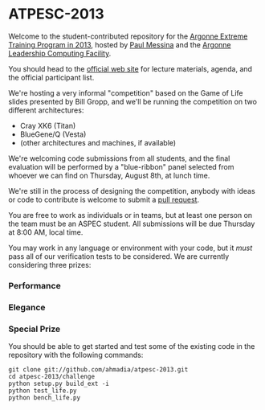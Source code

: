 # ATPESC-2013

Welcome to the student-contributed repository for the [Argonne Extreme
Training Program in 2013](http://extremecomputingtraining.anl.gov/),
hosted by [Paul
Messina](https://www.alcf.anl.gov/staff-directory/paul-c-messina) and
the [Argonne Leadership Computing Facility](http://www.alcf.anl.gov/).

You should head to the [official web
site](http://extremecomputingtraining.anl.gov/) for lecture materials,
agenda, and the official participant list.

We're hosting a very informal "competition" based on the Game of Life
slides presented by Bill Gropp, and we'll be running the competition
on two different architectures:

* Cray XK6 (Titan)
* BlueGene/Q (Vesta)
* (other architectures and machines, if available)

We're welcoming code submissions from all students, and the final
evaluation will be performed by a "blue-ribbon" panel selected from
whoever we can find on Thursday, August 8th, at lunch time.

We're still in the process of designing the competition, anybody with
ideas or code to contribute is welcome to submit a [pull
request](https://help.github.com/articles/using-pull-requests). 

You are free to work as individuals or in teams, but at least one
person on the team must be an ASPEC student.  All submissions will be
due Thursday at 8:00 AM, local time.

You may work in any language or environment with your code, but it
*must* pass all of our verification tests to be considered.  We are
currently considering three prizes:

### Performance
### Elegance
### Special Prize

You should be able to get started and test some of the existing code
in the repository with the following commands:

```
git clone git://github.com/ahmadia/atpesc-2013.git
cd atpesc-2013/challenge
python setup.py build_ext -i
python test_life.py
python bench_life.py
```